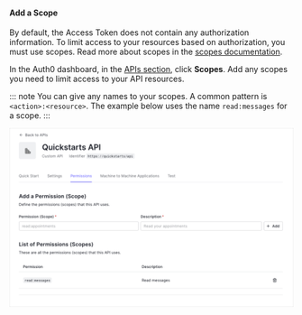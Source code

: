 #### Add a Scope

By default, the Access Token does not contain any authorization information. To limit access to your resources based on authorization, you must use scopes. Read more about scopes in the  <a href="/scopes" target="_blank" rel="noreferrer">scopes documentation</a>.

In the Auth0 dashboard, in the <a href="$manage_url/#/apis" target="_blank" rel="noreferrer">APIs section</a>, click **Scopes**. Add any scopes you need to limit access to your API resources.

::: note
You can give any names to your scopes. A common pattern is `<action>:<resource>`. The example below uses the name `read:messages` for a scope.
:::

![create scope](/media/articles/api-auth/create-scope.png)
